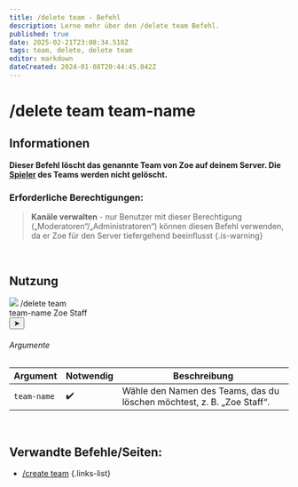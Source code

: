 ```yaml
---
title: /delete team - Befehl
description: Lerne mehr über den /delete team Befehl.
published: true
date: 2025-02-21T23:08:34.518Z
tags: team, delete, delete team
editor: markdown
dateCreated: 2024-01-08T20:44:45.042Z
---
```


# /delete team team-name
## Informationen
**Dieser Befehl löscht das genannte Team von Zoe auf deinem Server. Die [Spieler](/de/terms/player) des Teams werden nicht gelöscht.**
<br>

### Erforderliche Berechtigungen:
>**Kanäle verwalten** - nur Benutzer mit dieser Berechtigung („Moderatoren“/„Administratoren“) können diesen Befehl verwenden, da er Zoe für den Server tiefergehend beeinflusst {.is-warning}

<br>

## Nutzung
<div class="discord-preview">
    <div class="dcp-chatbar">
        <img src="/zoe_logo.png" class="dcp-avatar">
        <span class="dcp-command">/delete team</span>
        <div class="dcp-args">
            <div class="dcp-arg">
                <span class="dcp-arg-label">team-name</span>
                <span class="dcp-arg-value">Zoe Staff</span>
            </div>
        </div>
        <button class="dcp-send-btn">&#10148;</button> 
    </div>
</div>

###### Argumente
| Argument | Notwendig | Beschreibung |
|----------|----------|-------------|
| `team-name` | :heavy_check_mark: | Wähle den Namen des Teams, das du löschen möchtest, z. B. „Zoe Staff“. |
<br>

## Verwandte Befehle/Seiten:
- [/create team](/en/commands/team/create)
{.links-list}